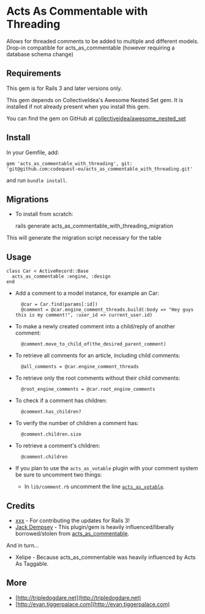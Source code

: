 Acts As Commentable with Threading
===================

Allows for threaded comments to be added to multiple and different models.
Drop-in compatible for acts_as_commentable (however requiring a database
schema change)

Requirements
------------
This gem is for Rails 3 and later versions only.

This gem depends on CollectiveIdea's Awesome Nested Set gem. It is installed if
not already present when you install this gem.

You can find the gem on GitHub at [collectiveidea/awesome_nested_set]

[collectiveidea/awesome_nested_set]: https://github.com/collectiveidea/awesome_nested_set

Install
-------
In your Gemfile, add:

    gem 'acts_as_commentable_with_threading', git: 'git@github.com:codequest-eu/acts_as_commentable_with_threading.git'

and run `bundle install`.

Migrations
----------
* To install from scratch:

    rails generate acts_as_commentable_with_threading_migration

This will generate the migration script necessary for the table

Usage
-----
    class Car < ActiveRecord::Base
      acts_as_commentable :engine, :design
    end

* Add a comment to a model instance, for example an Car:

        @car = Car.find(params[:id])
        @comment = @car.engine_comment_threads.build(:body => "Hey guys this is my comment!", :user_id => current_user.id)

* To make a newly created comment into a child/reply of another comment:

        @comment.move_to_child_of(the_desired_parent_comment)

* To retrieve all comments for an article, including child comments:

        @all_comments = @car.engine_comment_threads

* To retrieve only the root comments without their child comments:

        @root_engine_comments = @car.root_engine_comments

* To check if a comment has children:

        @comment.has_children?

* To verify the number of children a comment has:

        @comment.children.size

* To retrieve a comment's children:

        @comment.children

* If you plan to use the `acts_as_votable` plugin with your comment system be
  sure to uncomment two things:

  * In `lib/comment.rb` uncomment the line [`acts_as_votable`][L9].

[L9]: https://github.com/elight/acts_as_commentable_with_threading/blob/master/lib/generators/acts_as_commentable_with_threading_migration/templates/comment.rb#L9

Credits
-------

* [xxx](https://github.com/xxx) - For contributing the updates for Rails 3!
* [Jack Dempsey](https://github.com/jackdempsey) - This plugin/gem is heavily
  influenced/liberally borrowed/stolen from [acts_as_commentable].

And in turn...

* Xelipe - Because acts_as_commentable was heavily influenced by Acts As Taggable.

[acts_as_commentable]: https://github.com/jackdempsey/acts_as_commentable

More
----
* [http://tripledogdare.net](http://tripledogdare.net)
* [http://evan.tiggerpalace.com](http://evan.tiggerpalace.com)
